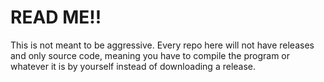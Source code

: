 # READ ME!!
This is not meant to be aggressive.
Every repo here will not have releases and only source code, meaning you have to compile the program or whatever it is by yourself instead of downloading a release.
